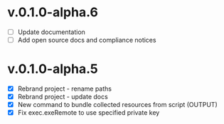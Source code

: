 # v.0.1.0-alpha.6
* [ ] Update documentation 
* [ ] Add open source docs and compliance notices

# v.0.1.0-alpha.5
* [x] Rebrand project - rename paths
* [x] Rebrand project - update docs
* [x] New command to bundle collected resources from script (OUTPUT)
* [x] Fix exec.exeRemote to use specified private key
